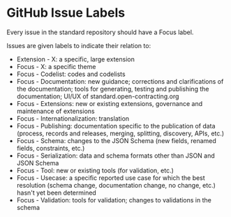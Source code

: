 # GitHub Issue Labels

Every issue in the standard repository should have a Focus label.

Issues are given labels to indicate their relation to:

* Extension - X: a specific, large extension
* Focus - X: a specific theme
* Focus - Codelist: codes and codelists
* Focus - Documentation: new guidance; corrections and clarifications of the documentation; tools for generating, testing and publishing the documentation; UI/UX of standard.open-contracting.org
* Focus - Extensions: new or existing extensions, governance and maintenance of extensions
* Focus - Internationalization: translation
* Focus - Publishing: documentation specific to the publication of data (process, records and releases, merging, splitting, discovery, APIs, etc.)
* Focus - Schema: changes to the JSON Schema (new fields, renamed fields, constraints, etc.)
* Focus - Serialization: data and schema formats other than JSON and JSON Schema
* Focus - Tool: new or existing tools (for validation, etc.)
* Focus - Usecase: a specific reported use case for which the best resolution (schema change, documentation change, no change, etc.) hasn't yet been determined
* Focus - Validation: tools for validation; changes to validations in the schema
